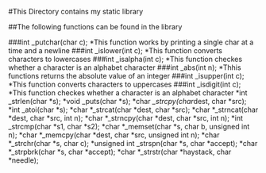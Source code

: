 #This Directory contains my static library

##The following functions can be found in the library


###int _putchar(char c);
*This function works by printing a single char at a time and a newline
###int _islower(int c);
*This function converts characters to lowercases
###int _isalpha(int c);
*This function checkes whether a character is an alphabet character
###int _abs(int n);
*Thhis functions returns the absolute value of an integer
###int _isupper(int c);
*This function converts characters to uppercases
###int _isdigit(int c);
*This function checkes whether a character is an alphabet character
*int _strlen(char *s);
*void _puts(char *s); 
*char *_strcpy(char*dest, char *src); 
*int _atoi(char *s); 
*char *_strcat(char *dest, char *src); 
*char *_strncat(char *dest, char *src, int n); 
*char *_strncpy(char *dest, char *src, int n); 
*int _strcmp(char *s1, char *s2); 
*char *_memset(char *s, char b, unsigned int n); 
*char *_memcpy(char *dest, char *src, unsigned int n); 
*char *_strchr(char *s, char c); 
*unsigned int _strspn(char *s, char *accept); 
*char *_strpbrk(char *s, char *accept); 
*char *_strstr(char *haystack, char *needle);
